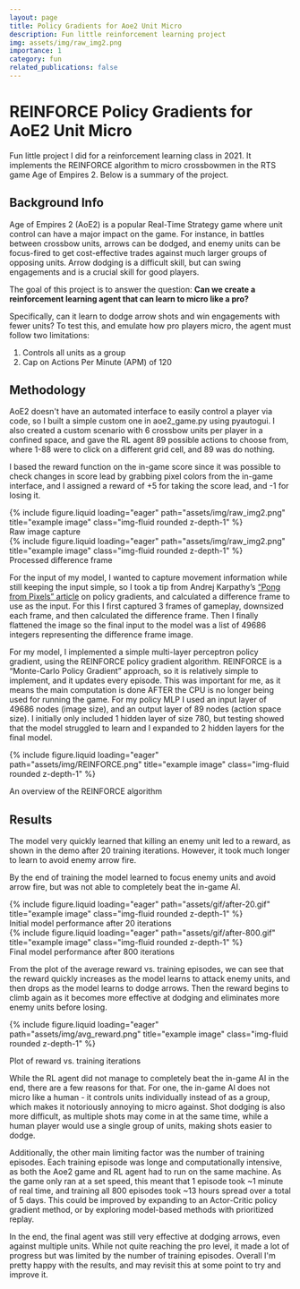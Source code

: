 ```yaml
---
layout: page
title: Policy Gradients for Aoe2 Unit Micro
description: Fun little reinforcement learning project
img: assets/img/raw_img2.png
importance: 1
category: fun
related_publications: false
---
```


# REINFORCE Policy Gradients for AoE2 Unit Micro

Fun little project I did for a reinforcement learning class in 2021. It implements the REINFORCE algorithm to micro crossbowmen in the RTS game Age of Empires 2.
Below is a summary of the project.


## Background Info

Age of Empires 2 (AoE2) is a popular Real-Time Strategy game where unit control can have a major impact on the game.
For instance, in battles between crossbow units, arrows can be dodged, and enemy units can be focus-fired to get cost-effective trades against
much larger groups of opposing units.
Arrow dodging is a difficult skill, but can swing engagements and is a crucial skill for good players.

The goal of this project is to answer the question:
**Can we create a reinforcement learning agent that can learn to micro like a pro?**

Specifically, can it learn to dodge arrow shots and win engagements with fewer units?
To test this, and emulate how pro players micro, the agent must follow two limitations:
<ol>
  <li>Controls all units as a group</li>
  <li>Cap on Actions Per Minute (APM) of 120</li>
</ol>


## Methodology
AoE2 doesn't have an automated interface to easily control a player via code, so I built a simple custom one in aoe2_game.py using pyautogui.
I also created a custom scenario with 6 crossbow units per player in a confined space, and gave the RL agent 89 possible actions to choose from, 
where 1-88 were to click on a different grid cell, and 89 was do nothing.

I based the reward function on the in-game score since it was possible to check changes in score lead by grabbing pixel colors from the in-game interface,
and I assigned a reward of +5 for taking the score lead, and -1 for losing it.

<div class="row">
    <div class="col-sm-6 mt-3 mt-md-0">
        {% include figure.liquid loading="eager" path="assets/img/raw_img2.png" title="example image" class="img-fluid rounded z-depth-1" %}
        <div class="caption">
            Raw image capture
        </div>
    </div>
    <div class="col-sm-6 mt-3 mt-md-0">
        {% include figure.liquid loading="eager" path="assets/img/raw_img2.png" title="example image" class="img-fluid rounded z-depth-1" %}
        <div class="caption">
            Processed difference frame
        </div>
    </div>
</div>

For the input of my model, I wanted to capture movement information while still keeping the input simple, so I took a tip from Andrej Karpathy’s 
 <a href='http://karpathy.github.io/2016/05/31/rl/'>“Pong from Pixels” article</a> on policy gradients, and calculated a difference frame to use as the input.
 For this I first captured 3 frames of gameplay, downsized each frame, and then calculated the difference frame. Then I finally flattened the image
 so the final input to the model was a list of 49686 integers representing the difference frame image.

For my model, I implemented a simple multi-layer perceptron policy gradient, using the REINFORCE policy gradient algorithm.
REINFORCE is a “Monte-Carlo Policy Gradient” approach, so it is relatively simple to implement, and it updates every episode.
This was important for me, as it means the main computation is done AFTER the CPU is no longer being used for running the game.
For my policy MLP I used an input layer of 49686 nodes (image size), and an output layer of 89 nodes (action space size).
I initially only included 1 hidden layer of size 780, but testing showed that the model struggled to learn and I expanded to 2
hidden layers for the final model.

{% include figure.liquid loading="eager" path="assets/img/REINFORCE.png" title="example image" class="img-fluid rounded z-depth-1" %}
<div class="caption">
    An overview of the REINFORCE algorithm
</div>



## Results

The model very quickly learned that killing an enemy unit led to a reward, as shown in the demo after 20 training iterations.
However, it took much longer to learn to avoid enemy arrow fire.

By the end of training the model learned to focus enemy units and avoid arrow fire, but was not able to completely beat the 
in-game AI.

<div class="row">
    <div class="col-sm-6 mt-3 mt-md-0">
        {% include figure.liquid loading="eager" path="assets/gif/after-20.gif" title="example image" class="img-fluid rounded z-depth-1" %}
        <div class="caption">
            Initial model performance after 20 iterations
        </div>
    </div>
    <div class="col-sm-6 mt-3 mt-md-0">
        {% include figure.liquid loading="eager" path="assets/gif/after-800.gif" title="example image" class="img-fluid rounded z-depth-1" %}
        <div class="caption">
            Final model performance after 800 iterations
        </div>
    </div>
</div>

From the plot of the average reward vs. training episodes, we can see that the reward quickly increases as the model learns
to attack enemy units, and then drops as the model learns to dodge arrows. Then the reward begins to climb again as it becomes
more effective at dodging and eliminates more enemy units before losing.

{% include figure.liquid loading="eager" path="assets/img/avg_reward.png" title="example image" class="img-fluid rounded z-depth-1" %}
<div class="caption">
    Plot of reward vs. training iterations
</div>

While the RL agent did not manage to completely beat the in-game AI in the end, there are a few reasons for that. 
For one, the in-game AI does not micro like a human - it controls units individually instead of as a group,
which makes it notoriously annoying to micro against. Shot dodging is also more difficult, as multiple shots may come in at
the same time, while a human player would use a single group of units, making shots easier to dodge.

Additionally, the other main limiting factor was the number of training episodes. Each training episode was longe and
computationally intensive, as both the Aoe2 game and RL agent had to run on the same machine. As the game only ran at a 
set speed, this meant that 1 episode took ~1 minute of real time, and training all 800 episodes took ~13 hours spread
over a total of 5 days. This could be improved by expanding to an Actor-Critic policy gradient method, or by exploring
 model-based methods with prioritized replay.

In the end, the final agent was still very effective at dodging arrows, even against multiple units. While not quite
reaching the pro level, it made a lot of progress but was limited by the number of training episodes. Overall I'm pretty 
happy with the results, and may revisit this at some point to try and improve it.